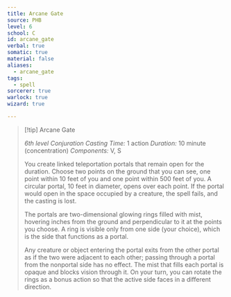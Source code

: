 ```yaml
---
title: Arcane Gate
source: PHB
level: 6
school: C
id: arcane_gate
verbal: true
somatic: true
material: false
aliases:
  - arcane_gate
tags:
  - spell
sorcerer: true
warlock: true
wizard: true

---
```

>[!tip] Arcane Gate
>
> *6th level Conjuration*
> *Casting Time:* 1 action
> *Duration:* 10 minute (concentration)
> *Components:* V, S
>
>You create linked teleportation portals that remain open for the duration. Choose two points on the ground that you can see, one point within 10 feet of you and one point within 500 feet of you. A circular portal, 10 feet in diameter, opens over each point. If the portal would open in the space occupied by a creature, the spell fails, and the casting is lost.
>
>The portals are two-dimensional glowing rings filled with mist, hovering inches from the ground and perpendicular to it at the points you choose. A ring is visible only from one side (your choice), which is the side that functions as a portal.
>
>Any creature or object entering the portal exits from the other portal as if the two were adjacent to each other; passing through a portal from the nonportal side has no effect. The mist that fills each portal is opaque and blocks vision through it. On your turn, you can rotate the rings as a bonus action so that the active side faces in a different direction.
>

